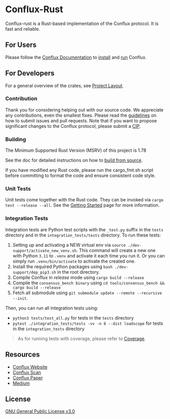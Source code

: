 # Conflux-Rust

Conflux-rust is a Rust-based implementation of the Conflux protocol. It is fast and
reliable.

## For Users

Please follow the [Conflux Documentation](https://doc.confluxnetwork.org/docs/category/run-a-node) to [install](https://doc.confluxnetwork.org/docs/general/run-a-node/advanced-topics/downloading-conflux-client) and [run](https://doc.confluxnetwork.org/docs/general/run-a-node/) Conflux.

## For Developers

For a general overview of the crates, see [Project Layout](./docs/repo/layout.md).

### Contribution

Thank you for considering helping out with our source code. We appreciate any
contributions, even the smallest fixes. Please read the
[guidelines](https://github.com/Conflux-Chain/conflux-rust/blob/master/CONTRIBUTING.md)
on how to submit issues and pull requests. Note that if you want to propose
significant changes to the Conflux protocol, please submit a
[CIP](https://github.com/Conflux-Chain/CIPs).

### Building

The Minimum Supported Rust Version (MSRV) of this project is 1.78

See the doc for detailed instructions on how to [build from source](./docs/build-from-source.md).

If you have modified any Rust code, please run the cargo_fmt.sh script before committing to format the code and ensure consistent code style.

### Unit Tests

Unit tests come together with the Rust code. They can be invoked via `cargo test --release --all`. See the
[Getting Started](https://doc.confluxnetwork.org/docs/general/run-a-node/)
page for more information.

### Integration Tests

Integration tests are Python test scripts with the `_test.py` suffix in the `tests` directory and in the `integration_tests/tests` directory.
To run these tests:

1. Setting up and activating a NEW virtual env via `source ./dev-support/activate_new_venv.sh`. This command will create a new one with Python `3.11` to `.venv` and activate it each time you run it. Or you can simply run `.venv/bin/activate` to activate the created one.
2. Install the required Python packages using `bash ./dev-support/dep_pip3.sh` in the root directory.
3. Compile Conflux in _release_ mode using `cargo build --release`
4. Compile the `consensus_bench binary` using `cd tools/consensus_bench && cargo build --release`
5. Fetch all submodule using `git submodule update --remote --recursive --init`.

Then, you can run all integration tests using:

- `python3 tests/test_all.py` for tests in the `tests` directory
- `pytest ./integration_tests/tests -vv -n 6 --dist loadscope` for tests in the `integration_tests` directory

> As for running tests with coverage, please refer to [Coverage](./docs/coverage.md).

## Resources

- [Conflux Website](https://www.confluxnetwork.org/)
- [Conflux Scan](https://www.confluxscan.org/)
- [Conflux Paper](https://arxiv.org/abs/1805.03870)
- [Medium](https://medium.com/@ConfluxNetwork)

## License

[GNU General Public License v3.0](https://github.com/Conflux-Chain/conflux-rust/blob/master/LICENSE)
